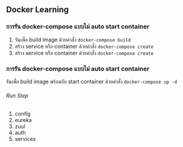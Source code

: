 ## Docker Learning

### การรัน docker-compose แบบไม่ auto start container
1. รันเพื่อ build image ด้วยคำสั่ง `docker-compose build`
2. สร้าง service หรือ container ด้วยคำสั่ง  `docker-compose create`
3. สร้าง service หรือ container ด้วยคำสั่ง  `docker-compose create`

### การรัน docker-compose แบบไม่ auto start container
รันเพื่อ build image พร้อมกับ start container ด้วยคำสั่ง  `docker-compose up -d`

###### Run Step
1. config
2. eureka
3. zuul
4. auth
5. services